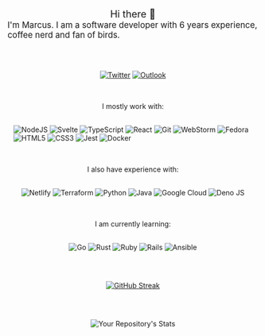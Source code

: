  
 <div style=" display: flex; justify-content: center; flex-direction: column; margin-bottom: 3rem">
 <p style="margin: 0 auto; font-size: 140%">Hi there 👋 </p>

 <p style="margin: 0 auto; font-size: 120%">I'm Marcus. I am a software developer with 6 years experience,  coffee nerd and fan of birds.</p>

</div>
<div style=" display: flex; flex-direction: column">
<div style="margin: 0 auto 2rem auto; max-width: 30rem; display: flex; flex-direction: column">

<a href="https://twitter.com/weekendgeek_the" rel="some text">![Twitter](https://img.shields.io/badge/Twitter-%231DA1F2.svg?style=for-the-badge&logo=Twitter&logoColor=white)</a>
<a href="mailto:deh.marcus@outlook.de" rel="some text">![Outlook](https://img.shields.io/badge/Microsoft_Outlook-0078D4?style=for-the-badge&logo=microsoft-outlook&logoColor=white)</a>
</div>

<div style="margin: 0 auto 2rem auto; max-width: 30rem; display: flex; flex-direction: column">

<div style="margin: 0 auto 1rem auto">
I mostly work with:
</div>

<div style="max-width: 30rem; display: flex; justify-content: center">

![NodeJS](https://img.shields.io/badge/node.js-6DA55F?style=for-the-badge&logo=node.js&logoColor=white)
![Svelte](https://img.shields.io/badge/svelte-%23f1413d.svg?style=for-the-badge&logo=svelte&logoColor=white)
![TypeScript](https://img.shields.io/badge/typescript-%23007ACC.svg?style=for-the-badge&logo=typescript&logoColor=white)
![React](https://img.shields.io/badge/react-%2320232a.svg?style=for-the-badge&logo=react&logoColor=%2361DAFB)
![Git](https://img.shields.io/badge/git-%23F05033.svg?style=for-the-badge&logo=git&logoColor=white)
![WebStorm](https://img.shields.io/badge/webstorm-143?style=for-the-badge&logo=webstorm&logoColor=white&color=black)
![Fedora](https://img.shields.io/badge/Fedora-294172?style=for-the-badge&logo=fedora&logoColor=white)
![HTML5](https://img.shields.io/badge/html5-%23E34F26.svg?style=for-the-badge&logo=html5&logoColor=white)
![CSS3](https://img.shields.io/badge/css3-%231572B6.svg?style=for-the-badge&logo=css3&logoColor=white)
![Jest](https://img.shields.io/badge/-jest-%23C21325?style=for-the-badge&logo=jest&logoColor=white)
![Docker](https://img.shields.io/badge/docker-%230db7ed.svg?style=for-the-badge&logo=docker&logoColor=white)

</div>
</div>

<div style="margin: 0 auto 2rem auto; max-width: 30rem; display: flex; flex-direction: column">

<div style="margin: 0 auto 1rem auto">
I also have experience with: 
</div>

<div style="margin: 0 auto; max-width: 30rem; display: flex; justify-content: center">

![Netlify](https://img.shields.io/badge/netlify-%23000000.svg?style=for-the-badge&logo=netlify&logoColor=#00C7B7)
![Terraform](https://img.shields.io/badge/terraform-%235835CC.svg?style=for-the-badge&logo=terraform&logoColor=white)
![Python](https://img.shields.io/badge/python-3670A0?style=for-the-badge&logo=python&logoColor=ffdd54)
![Java](https://img.shields.io/badge/java-%23ED8B00.svg?style=for-the-badge&logo=java&logoColor=white)
![Google Cloud](https://img.shields.io/badge/GoogleCloud-%234285F4.svg?style=for-the-badge&logo=google-cloud&logoColor=white)
![Deno JS](https://img.shields.io/badge/deno%20js-000000?style=for-the-badge&logo=deno&logoColor=white)
</div>

</div>

<div style="margin: 0 auto; max-width: 30rem; display: flex; flex-direction: column">

<div style="margin: 0 auto 1rem auto">
I am currently learning:
</div>

<div style="margin: 0 auto; max-width: 30rem; display: flex; justify-content: center">

![Go](https://img.shields.io/badge/go-%2300ADD8.svg?style=for-the-badge&logo=go&logoColor=white)
![Rust](https://img.shields.io/badge/rust-%23000000.svg?style=for-the-badge&logo=rust&logoColor=white)
![Ruby](https://img.shields.io/badge/ruby-%23CC342D.svg?style=for-the-badge&logo=ruby&logoColor=white)
![Rails](https://img.shields.io/badge/rails-%23CC0000.svg?style=for-the-badge&logo=ruby-on-rails&logoColor=white)
![Ansible](https://img.shields.io/badge/ansible-%231A1918.svg?style=for-the-badge&logo=ansible&logoColor=white)


</div>
</div>

<div  style="margin: 2rem auto 0 auto;">

[![GitHub Streak](https://github-readme-streak-stats.herokuapp.com/?user=theweekendgeek&theme=dark)](https://git.io/streak-stats)

</div>

<div  style="margin: 2rem auto 0 auto;">

![Your Repository's Stats](https://github-readme-stats.vercel.app/api/top-langs/?username=theweekendgeek&theme=blue-green)

</div>

</div>


<!--
**theweekendgeek/theweekendgeek** is a ✨ _special_ ✨ repository because its `README.md` (this file) appears on your GitHub profile.

Here are some ideas to get you started:

- 🔭 I’m currently working on ...
- 🌱 I’m currently learning ...
- 👯 I’m looking to collaborate on ...
- 🤔 I’m looking for help with ...
- 💬 Ask me about ...
- 📫 How to reach me: ...
- 😄 Pronouns: ...
- ⚡ Fun fact: ...
-->
